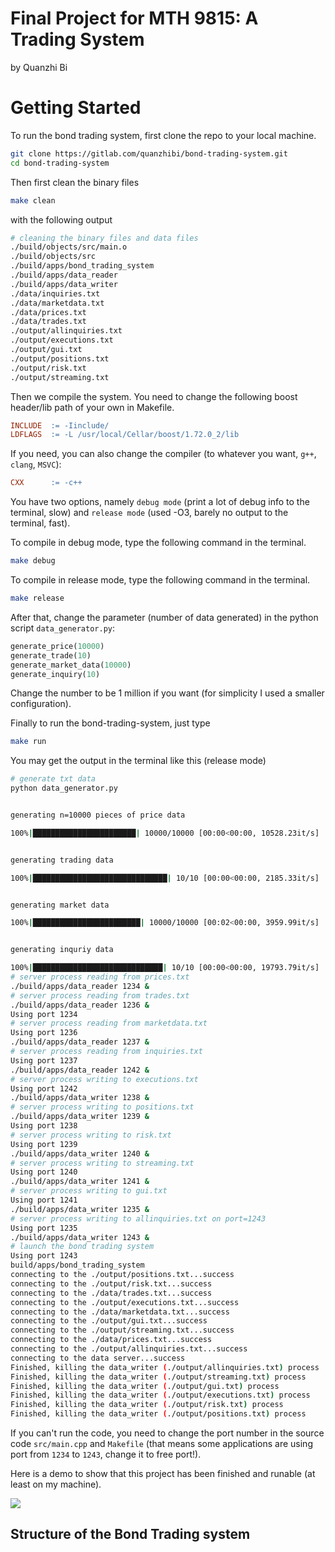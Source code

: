 # Final Project for MTH 9815: A Trading System

by Quanzhi Bi

# Getting Started

To run the bond trading system, first clone the repo to your local machine.

```bash
git clone https://gitlab.com/quanzhibi/bond-trading-system.git
cd bond-trading-system 
```

Then first clean the binary files 

```bash
make clean
```

with the following output

```bash
# cleaning the binary files and data files
./build/objects/src/main.o
./build/objects/src
./build/apps/bond_trading_system
./build/apps/data_reader
./build/apps/data_writer
./data/inquiries.txt
./data/marketdata.txt
./data/prices.txt
./data/trades.txt
./output/allinquiries.txt
./output/executions.txt
./output/gui.txt
./output/positions.txt
./output/risk.txt
./output/streaming.txt
```

Then we compile the system. You need to change the following boost header/lib path of your own in Makefile.

```Makefile
INCLUDE  := -Iinclude/
LDFLAGS  := -L /usr/local/Cellar/boost/1.72.0_2/lib 
```

If you need, you can also change the compiler (to whatever you want, `g++`, `clang`, `MSVC`):

```Makefile
CXX      := -c++
```

You have two options, namely `debug mode` (print a lot of debug info to the terminal, slow) and `release mode` (used -O3, barely no output to the terminal, fast). 

To compile in debug mode, type the following command in the terminal.

```bash
make debug
```

To compile in release mode, type the following command in the terminal.

```bash
make release
```

After that, change the parameter (number of data generated) in the python script `data_generator.py`:

```python
generate_price(10000)
generate_trade(10)
generate_market_data(10000)
generate_inquiry(10)
```

Change the number to be 1 million if you want (for simplicity I used a smaller configuration).

Finally to run the bond-trading-system, just type

```bash
make run
```

You may get the output in the terminal like this (release mode)

```bash
# generate txt data
python data_generator.py


generating n=10000 pieces of price data

100%|███████████████████████| 10000/10000 [00:00<00:00, 10528.23it/s]


generating trading data

100%|██████████████████████████████| 10/10 [00:00<00:00, 2185.33it/s]


generating market data

100%|████████████████████████| 10000/10000 [00:02<00:00, 3959.99it/s]


generating inquriy data

100%|█████████████████████████████| 10/10 [00:00<00:00, 19793.79it/s]
# server process reading from prices.txt 
./build/apps/data_reader 1234 & 
# server process reading from trades.txt 
./build/apps/data_reader 1236 & 
Using port 1234
# server process reading from marketdata.txt 
Using port 1236
./build/apps/data_reader 1237 & 
# server process reading from inquiries.txt 
Using port 1237
./build/apps/data_reader 1242 & 
# server process writing to executions.txt 
Using port 1242
./build/apps/data_writer 1238 &
# server process writing to positions.txt 
./build/apps/data_writer 1239 &
Using port 1238
# server process writing to risk.txt 
Using port 1239
./build/apps/data_writer 1240 &
# server process writing to streaming.txt 
Using port 1240
./build/apps/data_writer 1241 &
# server process writing to gui.txt 
Using port 1241
./build/apps/data_writer 1235 &
# server process writing to allinquiries.txt on port=1243
Using port 1235
./build/apps/data_writer 1243 &
# launch the bond trading system
Using port 1243
build/apps/bond_trading_system
connecting to the ./output/positions.txt...success
connecting to the ./output/risk.txt...success
connecting to the ./data/trades.txt...success
connecting to the ./output/executions.txt...success
connecting to the ./data/marketdata.txt...success
connecting to the ./output/gui.txt...success
connecting to the ./output/streaming.txt...success
connecting to the ./data/prices.txt...success
connecting to the ./output/allinquiries.txt...success
connecting to the data server...success
Finished, killing the data_writer (./output/allinquiries.txt) process
Finished, killing the data_writer (./output/streaming.txt) process
Finished, killing the data_writer (./output/gui.txt) process
Finished, killing the data_writer (./output/executions.txt) process
Finished, killing the data_writer (./output/risk.txt) process
Finished, killing the data_writer (./output/positions.txt) process
```

If you can't run the code, you need to change the port number in the source code `src/main.cpp` and `Makefile` (that means some applications are using port from `1234` to `1243`, change it to free port!).

Here is a demo to show that this project has been finished and runable (at least on my machine).

![](./pic/ezgif-3-bf711b7d65dc.gif)

## Structure of the Bond Trading system

